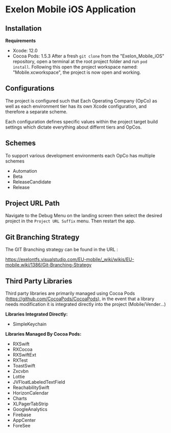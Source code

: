 # Exelon Mobile iOS Application

## Installation
**Requirements**
- Xcode: 12.0
- Cocoa Pods: 1.5.3
After a fresh `git clone` from the "Exelon_Mobile_iOS" repository, open a terminal at the root project folder and run `pod install`.  Following this open the project workspace named: "Mobile.xcworkspace", the project is now open and working.

## Configurations

The project is configured such that Each Operating Company (OpCo) as well as each environment tier has its own
Xcode configuration, and therefore a separate scheme.

Each configuration defines specific values within the project target build settings which dictate everything about differnt tiers and OpCos.

## Schemes

To support various development environments each OpCo has multiple schemes
- Automation
- Beta
- ReleaseCandidate
- Release

## Project URL Path

Navigate to the Debug Menu on the landing screen then select the desired project in the `Project URL Suffix` menu.  Then restart the app.

## Git Branching Strategy

The GIT Branching strategy can be found in the URL :

https://exelontfs.visualstudio.com/EU-mobile/_wiki/wikis/EU-mobile.wiki/1386/Git-Branching-Strategy

## Third Party Libraries

Third party libraries are primarily managed using Cocoa Pods (https://github.com/CocoaPods/CocoaPods), in the event that a library needs modification it is integrated directly into the project (Mobile/Vender...)

**Libraries Integrated Directly:**
- SimpleKeychain

**Libraries Managed By Cocoa Pods:**
- RXSwift
- RXCocoa
- RXSwiftExt
- RXTest
- ToastSwift
- Zxcvbn
- Lottie
- JVFloatLabeledTextField
- ReachabilitySwift
- HorizonCalendar
- Charts
- XLPagerTabStrip
- GoogleAnalytics
- Firebase
- AppCenter
- ForeSee

